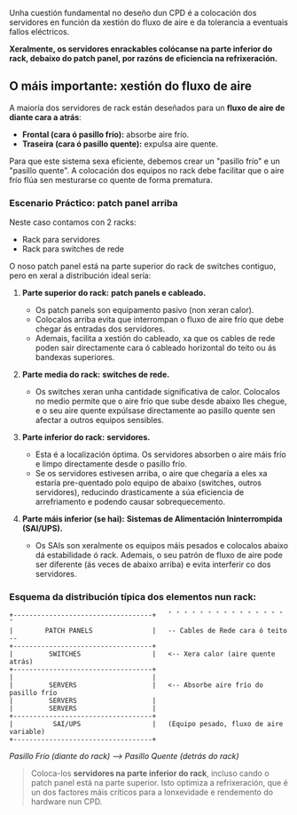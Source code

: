Unha cuestión fundamental no deseño dun CPD é a colocación dos servidores en función da xestión do fluxo de aire e da tolerancia a eventuais fallos eléctricos.

**Xeralmente, os servidores enrackables colócanse na parte inferior do rack, debaixo do patch panel, por razóns de eficiencia na refrixeración.**
## O máis importante: xestión do fluxo de aire

A maioría dos servidores de rack están deseñados para un **fluxo de aire de diante cara a atrás**:
*   **Frontal (cara ó pasillo frío):** absorbe aire frío.
*   **Traseira (cara ó pasillo quente):** expulsa aire quente.

Para que este sistema sexa eficiente, debemos crear un "pasillo frío" e un "pasillo quente". A colocación dos equipos no rack debe facilitar que o aire frío flúa sen mesturarse co quente de forma prematura.

### Escenario Práctico: patch panel arriba

Neste caso contamos con 2 racks:
- Rack para servidores
- Rack para switches de rede

O noso patch panel está na parte superior do rack de switches contiguo, pero en xeral a distribución ideal sería:

1.  **Parte superior do rack:** **patch panels e cableado.**
    *   Os patch panels son equipamento pasivo (non xeran calor).
    *   Colocalos arriba evita que interrompan o fluxo de aire frío que debe chegar ás entradas dos servidores.
    *   Ademais, facilita a xestión do cableado, xa que os cables de rede poden sair directamente cara ó cableado horizontal do teito ou ás bandexas superiores.

2.  **Parte media do rack:** **switches de rede.**
    *   Os switches xeran unha cantidade significativa de calor. Colocalos no medio permite que o aire frío que sube desde abaixo lles chegue, e o seu aire quente expúlsase directamente ao pasillo quente sen afectar a outros equipos sensibles.

3.  **Parte inferior do rack:** **servidores.**
    *   Esta é a localización óptima. Os servidores absorben o aire máis frío e limpo directamente desde o pasillo frío.
    *   Se os servidores estivesen arriba, o aire que chegaría a eles xa estaría pre-quentado polo equipo de abaixo (switches, outros servidores), reducindo drasticamente a súa eficiencia de arrefriamento e podendo causar sobrequecemento.

4.  **Parte máis inferior (se hai):** **Sistemas de Alimentación Ininterrompida (SAI/UPS).**
    *   Os SAIs son xeralmente os equipos máis pesados e colocalos abaixo dá estabilidade ó rack. Ademais, o seu patrón de fluxo de aire pode ser diferente (ás veces de abaixo arriba) e evita interferir co dos servidores.

### Esquema da distribución típica dos elementos nun rack:

```
+-----------------------------------+   ˇ ˇ ˇ ˇ ˇ ˇ ˇ ˇ ˇ ˇ ˇ ˇ ˇ ˇ ˇ ˇ
|        PATCH PANELS               |   -- Cables de Rede cara ó teito --
+-----------------------------------+
|         SWITCHES                  |   <-- Xera calor (aire quente atrás)
+-----------------------------------+
|                                   |
|         SERVERS                   |   <-- Absorbe aire frío do pasillo frío
|         SERVERS                   |
|         SERVERS                   |
+-----------------------------------+
|          SAI/UPS                  |   (Equipo pesado, fluxo de aire variable)
+-----------------------------------+
```
*Pasillo Frío (diante do rack) --> Pasillo Quente (detrás do rack)*

> Coloca-los **servidores na parte inferior do rack**, incluso cando o patch panel está na parte superior. Isto optimiza a refrixeración, que é un dos factores máis críticos para a lonxevidade e rendemento do hardware nun CPD.
